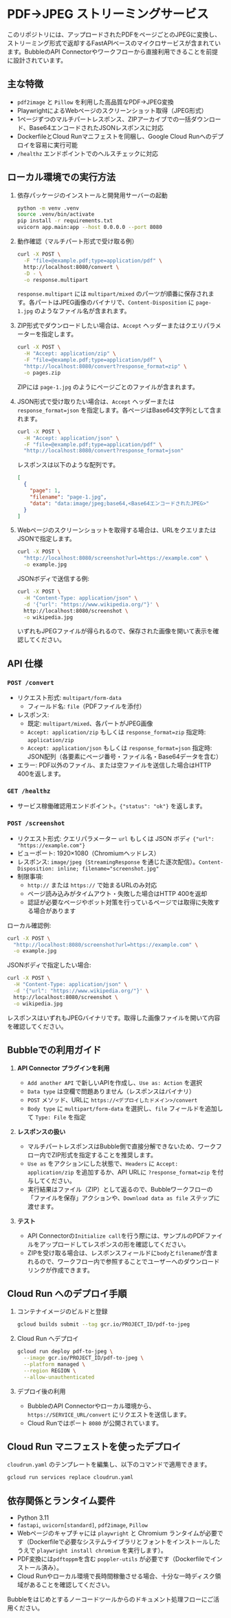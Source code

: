 # PDF→JPEG ストリーミングサービス

このリポジトリには、アップロードされたPDFをページごとのJPEGに変換し、ストリーミング形式で返却するFastAPIベースのマイクロサービスが含まれています。BubbleのAPI Connectorやワークフローから直接利用できることを前提に設計されています。

## 主な特徴
- `pdf2image` と `Pillow` を利用した高品質なPDF→JPEG変換
- PlaywrightによるWebページのスクリーンショット取得（JPEG形式）
- 1ページずつのマルチパートレスポンス、ZIPアーカイブでの一括ダウンロード、Base64エンコードされたJSONレスポンスに対応
- DockerfileとCloud Runマニフェストを同梱し、Google Cloud Runへのデプロイを容易に実行可能
- `/healthz` エンドポイントでのヘルスチェックに対応

## ローカル環境での実行方法
1. 依存パッケージのインストールと開発用サーバーの起動
   ```bash
   python -m venv .venv
   source .venv/bin/activate
   pip install -r requirements.txt
   uvicorn app.main:app --host 0.0.0.0 --port 8080
   ```

2. 動作確認（マルチパート形式で受け取る例）
   ```bash
   curl -X POST \
     -F "file=@example.pdf;type=application/pdf" \
     http://localhost:8080/convert \
     -D - \
     -o response.multipart
   ```
   `response.multipart` には `multipart/mixed` のパーツが順番に保存されます。各パートはJPEG画像のバイナリで、`Content-Disposition` に `page-1.jpg` のようなファイル名が含まれます。

3. ZIP形式でダウンロードしたい場合は、`Accept` ヘッダーまたはクエリパラメーターを指定します。
   ```bash
   curl -X POST \
     -H "Accept: application/zip" \
     -F "file=@example.pdf;type=application/pdf" \
     "http://localhost:8080/convert?response_format=zip" \
     -o pages.zip
   ```
   ZIPには `page-1.jpg` のようにページごとのファイルが含まれます。

4. JSON形式で受け取りたい場合は、`Accept` ヘッダーまたは `response_format=json` を指定します。各ページはBase64文字列として含まれます。
   ```bash
   curl -X POST \
     -H "Accept: application/json" \
     -F "file=@example.pdf;type=application/pdf" \
     "http://localhost:8080/convert?response_format=json"
   ```
   レスポンスは以下のような配列です。
   ```json
   [
     {
       "page": 1,
       "filename": "page-1.jpg",
       "data": "data:image/jpeg;base64,<Base64エンコードされたJPEG>"
     }
   ]
   ```

5. Webページのスクリーンショットを取得する場合は、URLをクエリまたはJSONで指定します。
   ```bash
   curl -X POST \
     "http://localhost:8080/screenshot?url=https://example.com" \
     -o example.jpg
   ```
   JSONボディで送信する例:
   ```bash
   curl -X POST \
     -H "Content-Type: application/json" \
     -d '{"url": "https://www.wikipedia.org/"}' \
     http://localhost:8080/screenshot \
     -o wikipedia.jpg
   ```
   いずれもJPEGファイルが得られるので、保存された画像を開いて表示を確認してください。

## API 仕様
### `POST /convert`
- リクエスト形式: `multipart/form-data`
  - フィールド名: `file`（PDFファイルを添付）
- レスポンス:
  - 既定: `multipart/mixed`、各パートがJPEG画像
  - `Accept: application/zip` もしくは `response_format=zip` 指定時: `application/zip`
  - `Accept: application/json` もしくは `response_format=json` 指定時: JSON配列（各要素にページ番号・ファイル名・Base64データを含む）
- エラー: PDF以外のファイル、または空ファイルを送信した場合はHTTP 400を返します。

### `GET /healthz`
- サービス稼働確認用エンドポイント。`{"status": "ok"}` を返します。

### `POST /screenshot`
- リクエスト形式: クエリパラメーター `url` もしくは JSON ボディ `{"url": "https://example.com"}`
- ビューポート: 1920×1080（Chromiumヘッドレス）
- レスポンス: `image/jpeg`（`StreamingResponse` を通じた逐次配信）。`Content-Disposition: inline; filename="screenshot.jpg"`
- 制限事項:
  - `http://` または `https://` で始まるURLのみ対応
  - ページ読み込みがタイムアウト・失敗した場合はHTTP 400を返却
  - 認証が必要なページやボット対策を行っているページでは取得に失敗する場合があります

ローカル確認例:
```bash
curl -X POST \
  "http://localhost:8080/screenshot?url=https://example.com" \
  -o example.jpg
```
JSONボディで指定したい場合:
```bash
curl -X POST \
  -H "Content-Type: application/json" \
  -d '{"url": "https://www.wikipedia.org/"}' \
  http://localhost:8080/screenshot \
  -o wikipedia.jpg
```
レスポンスはいずれもJPEGバイナリです。取得した画像ファイルを開いて内容を確認してください。

## Bubbleでの利用ガイド
1. **API Connector プラグインを利用**
   - `Add another API` で新しいAPIを作成し、`Use as: Action` を選択
   - `Data type` は空欄で問題ありません（レスポンスはバイナリ）
   - `POST` メソッド、URLに `https://<デプロイしたドメイン>/convert`
   - `Body type` に `multipart/form-data` を選択し、`file` フィールドを追加して `Type: File` を指定

2. **レスポンスの扱い**
   - マルチパートレスポンスはBubble側で直接分解できないため、ワークフロー内でZIP形式を指定することを推奨します。
   - `Use as` をアクションにした状態で、`Headers` に `Accept: application/zip` を追加するか、API URLに `?response_format=zip` を付与してください。
   - 実行結果はファイル（ZIP）として返るので、Bubbleワークフローの「ファイルを保存」アクションや、`Download data as file` ステップに渡せます。

3. **テスト**
   - API Connectorの`Initialize call`を行う際には、サンプルのPDFファイルをアップロードしてレスポンスの形を確認してください。
   - ZIPを受け取る場合は、レスポンスフィールドに`body`と`filename`が含まれるので、ワークフロー内で参照することでユーザーへのダウンロードリンクが作成できます。

## Cloud Run へのデプロイ手順
1. コンテナイメージのビルドと登録
   ```bash
   gcloud builds submit --tag gcr.io/PROJECT_ID/pdf-to-jpeg
   ```

2. Cloud Run へデプロイ
   ```bash
   gcloud run deploy pdf-to-jpeg \
     --image gcr.io/PROJECT_ID/pdf-to-jpeg \
     --platform managed \
     --region REGION \
     --allow-unauthenticated
   ```

3. デプロイ後の利用
   - BubbleのAPI Connectorやローカル環境から、`https://SERVICE_URL/convert` にリクエストを送信します。
   - Cloud Runではポート `8080` が公開されています。

## Cloud Run マニフェストを使ったデプロイ
`cloudrun.yaml` のテンプレートを編集し、以下のコマンドで適用できます。
```bash
gcloud run services replace cloudrun.yaml
```

## 依存関係とランタイム要件
- Python 3.11
- `fastapi`, `uvicorn[standard]`, `pdf2image`, `Pillow`
- Webページのキャプチャには `playwright` と Chromium ランタイムが必要です（Dockerfileで必要なシステムライブラリとフォントをインストールしたうえで `playwright install chromium` を実行します）。
- PDF変換には`pdftoppm`を含む `poppler-utils` が必要です（Dockerfileでインストール済み）。
- Cloud Runやローカル環境で長時間稼働させる場合、十分な一時ディスク領域があることを確認してください。

Bubbleをはじめとするノーコードツールからのドキュメント処理フローにご活用ください。
